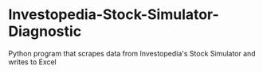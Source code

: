 # Investopedia-Stock-Simulator-Diagnostic
Python program that scrapes data from Investopedia's Stock Simulator and writes to Excel
